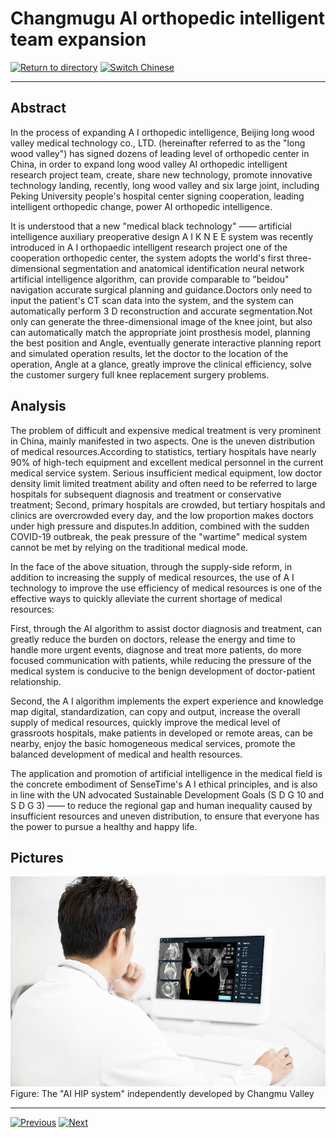 # Changmugu AI orthopedic intelligent team expansion

[![Return to directory](http://img.shields.io/badge/Click-Back-875A7B.svg?style=flat&colorA=8F8F8F)](/)
[![Switch Chinese](http://img.shields.io/badge/Switch-Chinese-875A7B.svg?style=flat&colorA=8F8F8F)](https://doc.shanghaiopen.org.cn/case/10/3.html)

----------

## Abstract

In the process of expanding A I orthopedic intelligence, Beijing long wood valley medical technology co., LTD. (hereinafter referred to as the "long wood valley") has signed dozens of leading level of orthopedic center in China, in order to expand long wood valley AI orthopedic intelligent research project team, create, share new technology, promote innovative technology landing, recently, long wood valley and six large joint, including Peking University people's hospital center signing cooperation, leading intelligent orthopedic change, power AI orthopedic intelligence.

It is understood that a new "medical black technology" —— artificial intelligence auxiliary preoperative design A I K N E E system was recently introduced in A I orthopaedic intelligent research project one of the cooperation orthopedic center, the system adopts the world's first three-dimensional segmentation and anatomical identification neural network artificial intelligence algorithm, can provide comparable to "beidou" navigation accurate surgical planning and guidance.Doctors only need to input the patient's CT scan data into the system, and the system can automatically perform 3 D reconstruction and accurate segmentation.Not only can generate the three-dimensional image of the knee joint, but also can automatically match the appropriate joint prosthesis model, planning the best position and Angle, eventually generate interactive planning report and simulated operation results, let the doctor to the location of the operation, Angle at a glance, greatly improve the clinical efficiency, solve the customer surgery full knee replacement surgery problems.
 

## Analysis

The problem of difficult and expensive medical treatment is very prominent in China, mainly manifested in two aspects. One is the uneven distribution of medical resources.According to statistics, tertiary hospitals have nearly 90% of high-tech equipment and excellent medical personnel in the current medical service system. Serious insufficient medical equipment, low doctor density limit limited treatment ability and often need to be referred to large hospitals for subsequent diagnosis and treatment or conservative treatment; Second, primary hospitals are crowded, but tertiary hospitals and clinics are overcrowded every day, and the low proportion makes doctors under high pressure and disputes.In addition, combined with the sudden COVID-19 outbreak, the peak pressure of the "wartime" medical system cannot be met by relying on the traditional medical mode.

In the face of the above situation, through the supply-side reform, in addition to increasing the supply of medical resources, the use of A I technology to improve the use efficiency of medical resources is one of the effective ways to quickly alleviate the current shortage of medical resources:

First, through the AI algorithm to assist doctor diagnosis and treatment, can greatly reduce the burden on doctors, release the energy and time to handle more urgent events, diagnose and treat more patients, do more focused communication with patients, while reducing the pressure of the medical system is conducive to the benign development of doctor-patient relationship.

Second, the A I algorithm implements the expert experience and knowledge map digital, standardization, can copy and output, increase the overall supply of medical resources, quickly improve the medical level of grassroots hospitals, make patients in developed or remote areas, can be nearby, enjoy the basic homogeneous medical services, promote the balanced development of medical and health resources.

The application and promotion of artificial intelligence in the medical field is the concrete embodiment of SenseTime's A I ethical principles, and is also in line with the UN advocated Sustainable Development Goals (S D G 10 and S D G 3) —— to reduce the regional gap and human inequality caused by insufficient resources and uneven distribution, to ensure that everyone has the power to pursue a healthy and happy life.


## Pictures

![图片](10.3.1.jpg)
Figure: The "AI HIP system" independently developed by Changmu Valley


----------
 [![Previous](http://img.shields.io/badge/View-Previous-875A7B.svg?style=flat&colorA=8F8F8F)](https://doc.shanghaiopen.org.cn/case/10/en_2.html)
 [![Next](http://img.shields.io/badge/View-Next-875A7B.svg?style=flat&colorA=8F8F8F)](https://doc.shanghaiopen.org.cn/case/11/en_1.html)
